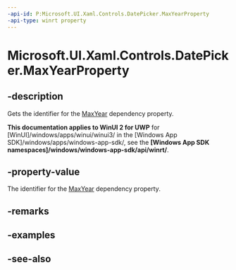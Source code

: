 ```yaml
---
-api-id: P:Microsoft.UI.Xaml.Controls.DatePicker.MaxYearProperty
-api-type: winrt property
---
```


<!-- Property syntax
public Windows.UI.Xaml.DependencyProperty MaxYearProperty { get; }
-->

# Microsoft.UI.Xaml.Controls.DatePicker.MaxYearProperty

## -description
Gets the identifier for the [MaxYear](datepicker_maxyear.md) dependency property.

**This documentation applies to WinUI 2 for UWP** for [WinUI]/windows/apps/winui/winui3/ in the [Windows App SDK]/windows/apps/windows-app-sdk/, see the **[Windows App SDK namespaces]/windows/windows-app-sdk/api/winrt/**.

## -property-value
The identifier for the [MaxYear](datepicker_maxyear.md) dependency property.

## -remarks

## -examples

## -see-also
